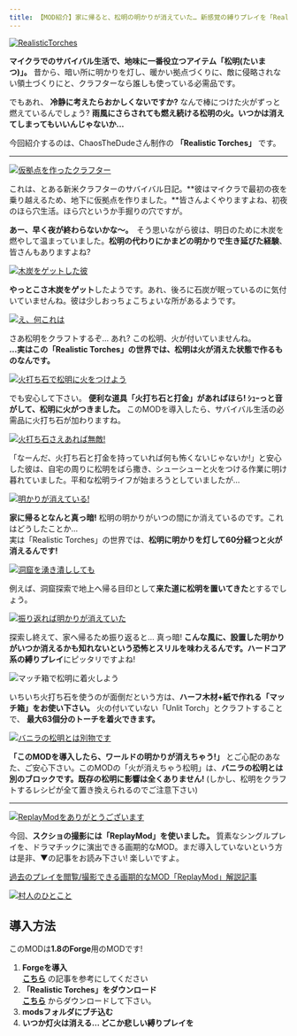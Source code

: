 ```yaml
---
title: 【MOD紹介】家に帰ると、松明の明かりが消えていた… 新感覚の縛りプレイを「RealisticTorches」
---
```


[![RealisticTorches](https://cdn-ak.f.st-hatena.com/images/fotolife/s/sasigume/20210208/20210208132314.png)](#2/7/2741d407.png "RealisticTorches")

**マイクラでのサバイバル生活で、地味に一番役立つアイテム「松明(たいまつ)」。** 昔から、暗い所に明かりを灯し、暖かい拠点づくりに、敵に侵略されない領土づくりにと、クラフターなら誰しも使っている必需品です。 

でもあれ、 **冷静に考えたらおかしくないですか?** なんで棒につけた火がずっと燃えているんでしょう? **雨風にさらされても燃え続ける松明の火。いつかは消えてしまってもいいんじゃないか…**  

今回紹介するのは、ChaosTheDudeさん制作の **「Realistic Torches」** です。

---

[![仮拠点を作ったクラフター](https://cdn-ak.f.st-hatena.com/images/fotolife/s/sasigume/20210208/20210208130422.png)](#1/3/13019504.png "仮拠点を作ったクラフター")

これは、とある新米クラフターのサバイバル日記。**彼はマイクラで最初の夜を乗り越えるため、地下に仮拠点を作りました。**皆さんよくやりますよね、初夜のほら穴生活。ほら穴というか手掘りの穴ですが。

**あー、早く夜が終わらないかな～。**　そう思いながら彼は、明日のために木炭を燃やして温まっていました。**松明の代わりにかまどの明かりで生き延びた経験**、皆さんもありますよね?

[![木炭をゲットした彼](https://cdn-ak.f.st-hatena.com/images/fotolife/s/sasigume/20210208/20210208142726.png)](#6/9/6970da64.png "木炭をゲットした彼")

**やっとこさ木炭をゲット**したようです。あれ、後ろに石炭が眠っているのに気付いていませんね。彼は少しおっちょこちょいな所があるようです。

[![え、何これは](https://cdn-ak.f.st-hatena.com/images/fotolife/s/sasigume/20210208/20210208155802.png)](#b/e/bea2eecc.png "え、何これは")

さあ松明をクラフトするぞ… あれ? この松明、火が付いていませんね。  
**…実はこの「Realistic Torches」の世界では、松明は火が消えた状態で作るものなんです。**

[![火打ち石で松明に火をつけよう](https://cdn-ak.f.st-hatena.com/images/fotolife/s/sasigume/20210208/20210208151458.png)](#9/4/94ad6694.png "火打ち石で松明に火をつけよう")

でも安心して下さい。 **便利な道具「火打ち石と打金」があればほら! ｼｭｰっと音がして、松明に火がつきました。** このMODを導入したら、サバイバル生活の必需品に火打ち石が加わりますね。

[![火打ち石さえあれば無敵!](https://cdn-ak.f.st-hatena.com/images/fotolife/s/sasigume/20210208/20210208155123.png)](#b/7/b7787c89.png "火打ち石さえあれば無敵!")

「なーんだ、火打ち石と打金を持っていれば何も怖くないじゃないか!」と安心した彼は、自宅の周りに松明をばら撒き、シューシューと火をつける作業に明け暮れていました。平和な松明ライフが始まろうとしていましたが…

[![明かりが消えている!](https://cdn-ak.f.st-hatena.com/images/fotolife/s/sasigume/20210208/20210208124753.png)](#0/3/03188d6f.png "明かりが消えている!")

**家に帰るとなんと真っ暗!** 松明の明かりがいつの間にか消えているのです。これはどうしたことか…  
実は「Realistic Torches」の世界では、**松明に明かりを灯して60分経つと火が消えるんです!**

[![洞窟を湧き潰ししても](https://cdn-ak.f.st-hatena.com/images/fotolife/s/sasigume/20210208/20210208145614.png)](#8/2/822e8088.png "洞窟を湧き潰ししても")

例えば、洞窟探索で地上へ帰る目印として**来た道に松明を置いてきた**とするでしょう。

[![振り返れば明かりが消えていた](https://cdn-ak.f.st-hatena.com/images/fotolife/s/sasigume/20210208/20210208133449.png)](#3/8/3820ec39.png "振り返れば明かりが消えていた")

探索し終えて、家へ帰るため振り返ると… 真っ暗! **こんな風に、設置した明かりがいつか消えるかも知れないという恐怖とスリルを味わえるんです。**ハードコア系の**縛りプレイ**にピッタリですよね!

![マッチ箱で松明に着火しよう](https://cdn-ak.f.st-hatena.com/images/fotolife/s/sasigume/20210208/20210208155954.png)

いちいち火打ち石を使うのが面倒だという方は、**ハーフ木材+紙で作れる「マッチ箱」をお使い下さい。** 火の付いていない「Unlit Torch」とクラフトすることで、 **最大63個分のトーチを着火できます。**

[![バニラの松明とは別物です](https://cdn-ak.f.st-hatena.com/images/fotolife/s/sasigume/20210208/20210208145609.png)](#8/2/822e6687.png "バニラの松明とは別物です")

**「このMODを導入したら、ワールドの明かりが消えちゃう!」** とご心配のあなた、ご安心下さい。このMODの「火が消えちゃう松明」は、**バニラの松明とは別のブロックです。既存の松明に影響は全くありません!** (しかし、松明をクラフトするレシピが全て置き換えられるのでご注意下さい)

---

[![ReplayModをありがとうございます](https://cdn-ak.f.st-hatena.com/images/fotolife/s/sasigume/20210208/20210208161747.png)](#d/3/d36eb9c5.png "ReplayModをありがとうございます")

今回、**スクショの撮影には「ReplayMod」を使いました。** 質素なシングルプレイを、ドラマチックに演出できる画期的なMOD。まだ導入していないという方は是非、▼の記事をお読み下さい! 楽しいですよ。

<a href="/minecraft-je/mod/replay-mod/" class="button button--primary">過去のプレイを閲覧/撮影できる画期的なMOD「ReplayMod」解説記事</a>

[![村人のひとこと](https://cdn-ak.f.st-hatena.com/images/fotolife/s/sasigume/20210208/20210208130657.png)](#1/5/156dd7c4.png "村人のひとこと")


## 導入方法

このMODは**1.8のForge**用のMODです!

1.  **Forgeを導入**  
   **[こちら](../howto/install-forge)** の記事を参考にしてください
2.  **「Realistic Torches」をダウンロード**  
    **[こちら](http://www.minecraftforum.net/forums/mapping-and-modding/minecraft-mods/2517826-realistic-torches "「Realistic Torches」のダウンロード")** からダウンロードして下さい。
3.  **modsフォルダにブチ込む** 
4.  **いつか灯火は消える… どこか悲しい縛りプレイを**
